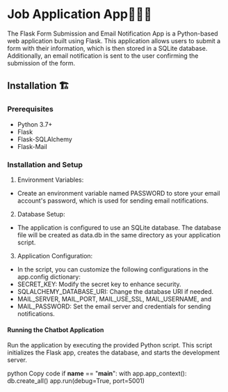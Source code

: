 # Job Application App👨🏻‍💻

The Flask Form Submission and Email Notification App is a Python-based web application built using Flask. This application allows users to submit a form with their information, which is then stored in a SQLite database. Additionally, an email notification is sent to the user confirming the submission of the form.

## Installation 🏗️

### Prerequisites
* Python 3.7+
* Flask
* Flask-SQLAlchemy
* Flask-Mail

### Installation and Setup
1. Environment Variables:

* Create an environment variable named PASSWORD to store your email account's password, which is used for sending email notifications.

2. Database Setup:

* The application is configured to use an SQLite database. The database file will be created as data.db in the same directory as your application script.

3. Application Configuration:

* In the script, you can customize the following configurations in the app.config dictionary:
* SECRET_KEY: Modify the secret key to enhance security.
* SQLALCHEMY_DATABASE_URI: Change the database URI if needed.
* MAIL_SERVER, MAIL_PORT, MAIL_USE_SSL, MAIL_USERNAME, and 
* MAIL_PASSWORD: Set the email server and credentials for sending notifications.

#### Running the Chatbot Application
Run the application by executing the provided Python script. This script initializes the Flask app, creates the database, and starts the development server.

python
Copy code
if __name__ == "__main__":
    with app.app_context():
        db.create_all()
        app.run(debug=True, port=5001)


